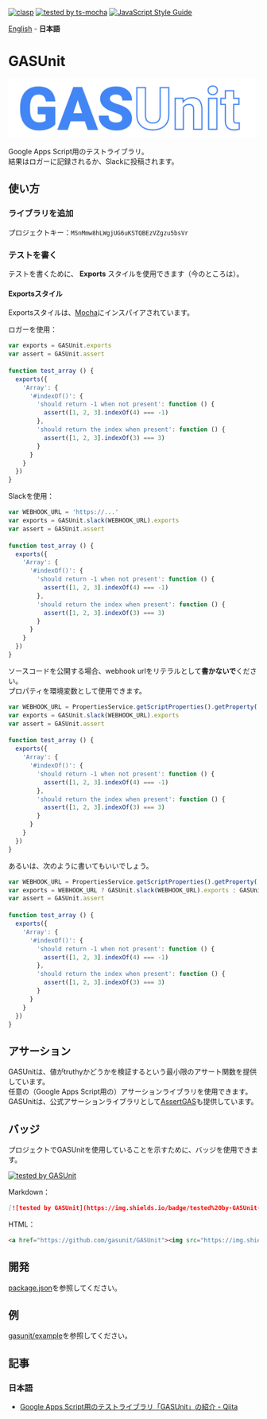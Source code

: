 [![clasp](https://img.shields.io/badge/built%20with-clasp-4285f4.svg)](https://github.com/google/clasp)
[![tested by ts-mocha](https://img.shields.io/badge/tested%20by-ts--mocha-%238d6748)](https://github.com/piotrwitek/ts-mocha)
[![JavaScript Style Guide](https://img.shields.io/badge/code_style-standard-brightgreen.svg)](https://standardjs.com)

[English](README.md) - **日本語**

# GASUnit
![banner](.doc/banner.png)

Google Apps Script用のテストライブラリ。  
結果はロガーに記録されるか、Slackに投稿されます。

## 使い方
### ライブラリを追加
プロジェクトキー：`MSnMmw8hLWgjUG6uKSTQBEzVZgzu5bsVr`

### テストを書く
テストを書くために、 **Exports** スタイルを使用できます（今のところは）。

#### Exportsスタイル
Exportsスタイルは、[Mocha](https://mochajs.org/#exports)にインスパイアされています。

ロガーを使用：

```js
var exports = GASUnit.exports
var assert = GASUnit.assert

function test_array () {
  exports({
    'Array': {
      '#indexOf()': {
        'should return -1 when not present': function () {
          assert([1, 2, 3].indexOf(4) === -1)
        },
        'should return the index when present': function () {
          assert([1, 2, 3].indexOf(3) === 3)
        }
      }
    }
  })
}
```

Slackを使用：

```js
var WEBHOOK_URL = 'https://...'
var exports = GASUnit.slack(WEBHOOK_URL).exports
var assert = GASUnit.assert

function test_array () {
  exports({
    'Array': {
      '#indexOf()': {
        'should return -1 when not present': function () {
          assert([1, 2, 3].indexOf(4) === -1)
        },
        'should return the index when present': function () {
          assert([1, 2, 3].indexOf(3) === 3)
        }
      }
    }
  })
}
```

ソースコードを公開する場合、webhook urlをリテラルとして**書かないで**ください。  
プロパティを環境変数として使用できます。

```js
var WEBHOOK_URL = PropertiesService.getScriptProperties().getProperty('WEBHOOK_URL')
var exports = GASUnit.slack(WEBHOOK_URL).exports
var assert = GASUnit.assert

function test_array () {
  exports({
    'Array': {
      '#indexOf()': {
        'should return -1 when not present': function () {
          assert([1, 2, 3].indexOf(4) === -1)
        },
        'should return the index when present': function () {
          assert([1, 2, 3].indexOf(3) === 3)
        }
      }
    }
  })
}
```

あるいは、次のように書いてもいいでしょう。

```js
var WEBHOOK_URL = PropertiesService.getScriptProperties().getProperty('WEBHOOK_URL')
var exports = WEBHOOK_URL ? GASUnit.slack(WEBHOOK_URL).exports : GASUnit.exports
var assert = GASUnit.assert

function test_array () {
  exports({
    'Array': {
      '#indexOf()': {
        'should return -1 when not present': function () {
          assert([1, 2, 3].indexOf(4) === -1)
        },
        'should return the index when present': function () {
          assert([1, 2, 3].indexOf(3) === 3)
        }
      }
    }
  })
}
```

## アサーション
GASUnitは、値がtruthyかどうかを検証するという最小限のアサート関数を提供しています。  
任意の（Google Apps Script用の）アサーションライブラリを使用できます。  
GASUnitは、公式アサーションライブラリとして[AssertGAS](https://github.com/gasunit/AssertGAS)も提供しています。

## バッジ
プロジェクトでGASUnitを使用していることを示すために、バッジを使用できます。

[![tested by GASUnit](https://img.shields.io/badge/tested%20by-GASUnit-%234285F1)](https://github.com/gasunit/GASUnit)

Markdown：

```md
[![tested by GASUnit](https://img.shields.io/badge/tested%20by-GASUnit-%234285F1)](https://github.com/gasunit/GASUnit)
```

HTML：

```html
<a href="https://github.com/gasunit/GASUnit"><img src="https://img.shields.io/badge/tested%20by-GASUnit-%234285F1" alt="tested by GASUnit"></a>
```

## 開発
[package.json](package.json)を参照してください。

## 例
[gasunit/example](https://github.com/gasunit/example)を参照してください。

## 記事
### 日本語
* [Google Apps Script用のテストライブラリ「GASUnit」の紹介 - Qiita](https://qiita.com/munieru_jp/items/101ee00c6906847df750)
